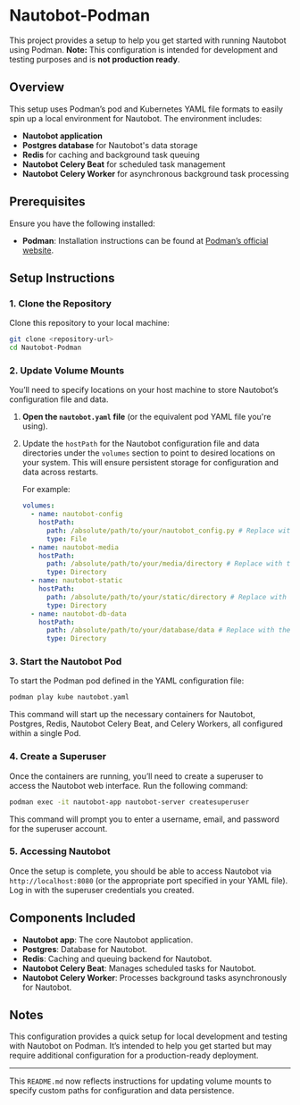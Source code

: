 # Nautobot-Podman

This project provides a setup to help you get started with running Nautobot using Podman. **Note:** This configuration is intended for development and testing purposes and is **not production ready**.

## Overview

This setup uses Podman’s pod and Kubernetes YAML file formats to easily spin up a local environment for Nautobot. The environment includes:
- **Nautobot application**
- **Postgres database** for Nautobot's data storage
- **Redis** for caching and background task queuing
- **Nautobot Celery Beat** for scheduled task management
- **Nautobot Celery Worker** for asynchronous background task processing

## Prerequisites

Ensure you have the following installed:
- **Podman**: Installation instructions can be found at [Podman’s official website](https://podman.io/).

## Setup Instructions

### 1. Clone the Repository

Clone this repository to your local machine:

```bash
git clone <repository-url>
cd Nautobot-Podman
```

### 2. Update Volume Mounts

You’ll need to specify locations on your host machine to store Nautobot’s configuration file and data.

1. **Open the `nautobot.yaml` file** (or the equivalent pod YAML file you're using).
2. Update the `hostPath` for the Nautobot configuration file and data directories under the `volumes` section to point to desired locations on your system. This will ensure persistent storage for configuration and data across restarts.

   For example:
   ```yaml
   volumes:
     - name: nautobot-config
       hostPath:
         path: /absolute/path/to/your/nautobot_config.py # Replace with the actual path to your Nautobot config file
         type: File
     - name: nautobot-media
       hostPath:
         path: /absolute/path/to/your/media/directory # Replace with the desired path for Nautobot media files
         type: Directory
     - name: nautobot-static
       hostPath:
         path: /absolute/path/to/your/static/directory # Replace with the desired path for Nautobot static files
         type: Directory
     - name: nautobot-db-data
       hostPath:
         path: /absolute/path/to/your/database/data # Replace with the desired path for Postgres data
         type: Directory
   ```

### 3. Start the Nautobot Pod

To start the Podman pod defined in the YAML configuration file:

```bash
podman play kube nautobot.yaml
```

This command will start up the necessary containers for Nautobot, Postgres, Redis, Nautobot Celery Beat, and Celery Workers, all configured within a single Pod.

### 4. Create a Superuser

Once the containers are running, you’ll need to create a superuser to access the Nautobot web interface. Run the following command:

```bash
podman exec -it nautobot-app nautobot-server createsuperuser
```

This command will prompt you to enter a username, email, and password for the superuser account.

### 5. Accessing Nautobot

Once the setup is complete, you should be able to access Nautobot via `http://localhost:8080` (or the appropriate port specified in your YAML file). Log in with the superuser credentials you created.

## Components Included

- **Nautobot app**: The core Nautobot application.
- **Postgres**: Database for Nautobot.
- **Redis**: Caching and queuing backend for Nautobot.
- **Nautobot Celery Beat**: Manages scheduled tasks for Nautobot.
- **Nautobot Celery Worker**: Processes background tasks asynchronously for Nautobot.

## Notes

This configuration provides a quick setup for local development and testing with Nautobot on Podman. It’s intended to help you get started but may require additional configuration for a production-ready deployment.

---

This `README.md` now reflects instructions for updating volume mounts to specify custom paths for configuration and data persistence.
